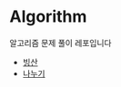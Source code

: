 # Algorithm
알고리즘 문제 풀이 레포입니다


+ [빙산](https://www.acmicpc.net/problem/2573)
+ [나누기](https://www.acmicpc.net/problem/21757)
